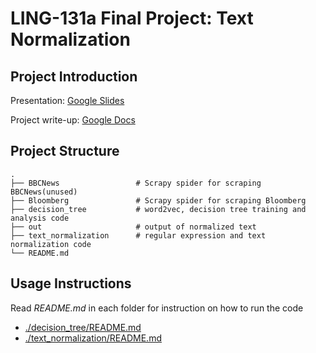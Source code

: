 # **LING-131a Final Project: Text Normalization**

## Project Introduction
Presentation: [Google Slides](https://docs.google.com/a/brandeis.edu/presentation/d/10JmGl_2cYg02tKstsWhFI9X8zjrWj92UZ5JEaJiyMOc/edit?usp=sharing)

Project write-up:
[Google Docs](https://docs.google.com/document/d/1QJavCIgH_m04uQfiDv__8nSiWBoHWo1Z5_XkcP7O6zE/edit)

## Project Structure    
    .
    ├── BBCNews                 # Scrapy spider for scraping BBCNews(unused)
    ├── Bloomberg               # Scrapy spider for scraping Bloomberg
    ├── decision_tree           # word2vec, decision tree training and analysis code
    ├── out                     # output of normalized text
    ├── text_normalization      # regular expression and text normalization code
    └── README.md

## Usage Instructions
Read _README.md_ in each folder for instruction on how to run the code

- [./decision_tree/README.md](./decision_tree/README.md)
- [./text_normalization/README.md](./text_normalization/README.md)
